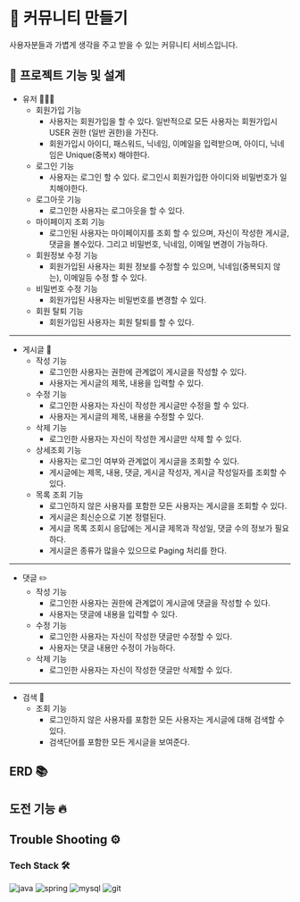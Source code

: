 # 📝 커뮤니티 만들기

사용자분들과 가볍게 생각을 주고 받을 수 있는 커뮤니티 서비스입니다.

## 🧾 프로젝트 기능 및 설계

- 유저 🧑🏻‍💻
    - 회원가입 기능
        - 사용자는 회원가입을 할 수 있다. 일반적으로 모든 사용자는 회원가입시 USER 권한 (일반 권한)을 가진다.
        - 회원가입시 아이디, 패스워드, 닉네임, 이메일을 입력받으며, 아이디, 닉네임은 Unique(중복x) 해야한다.
    - 로그인 기능
        - 사용자는 로그인 할 수 있다. 로그인시 회원가입한 아이디와 비밀번호가 일치해야한다.
    - 로그아웃 기능
        - 로그인한 사용자는 로그아웃을 할 수 있다.
    - 마이페이지 조회 기능
        - 로그인된 사용자는 마이페이지를 조회 할 수 있으며, 자신이 작성한 게시글, 댓글을 볼수있다. 그리고 비밀번호, 닉네임, 이메일 변경이 가능하다.
    - 회원정보 수정 기능
        - 회원가입된 사용자는 회원 정보를 수정할 수 있으며, 닉네임(중복되지 않는), 이메일등 수정 할 수 있다.
    - 비밀번호 수정 기능
        - 회원가입된 사용자는 비밀번호를 변경할 수 있다.
    - 회원 탈퇴 기능
        - 회원가입된 사용자는 회원 탈퇴를 할 수 있다.

---

- 게시글 📝
    - 작성 기능
        - 로그인한 사용자는 권한에 관계없이 게시글을 작성할 수 있다.
        - 사용자는 게시글의 제목, 내용을 입력할 수 있다.
    - 수정 기능
        - 로그인한 사용자는 자신이 작성한 게시글만 수정을 할 수 있다.
        - 사용자는 게시글의 제목, 내용을 수정할 수 있다.
    - 삭제 기능
        - 로그인한 사용자는 자신이 작성한 게시글만 삭제 할 수 있다.
    - 상세조회 기능
        - 사용자는 로그인 여부와 관계없이 게시글을 조회할 수 있다.
        - 게시글에는 제목, 내용, 댓글, 게시글 작성자, 게시글 작성일자를 조회할 수 있다.
    - 목록 조회 기능
        - 로그인하지 않은 사용자를 포함한 모든 사용자는 게시글을 조회할 수 있다.
        - 게시글은 최신순으로 기본 정렬된다.
        - 게시글 목록 조회시 응답에는 게시글 제목과 작성일, 댓글 수의 정보가 필요하다.
        - 게시글은 종류가 많을수 있으므로 Paging 처리를 한다.

---

- 댓글 ✏️
    - 작성 기능
        - 로그인한 사용자는 권한에 관계없이 게시글에 댓글을 작성할 수 있다.
        - 사용자는 댓글에 내용을 입력할 수 있다.
    - 수정 기능
        - 로그인한 사용자는 자신이 작성한 댓글만 수정할 수 있다.
        - 사용자는 댓글 내용만 수정이 가능하다.
    - 삭제 기능
        - 로그인한 사용자는 자신이 작성한 댓글만 삭제할 수 있다.

--- 

- 검색 🔎
    - 조회 기능
        - 로그인하지 않은 사용자를 포함한 모든 사용자는 게시글에 대해 검색할 수 있다.
        - 검색단어를 포함한 모든 게시글을 보여준다.

## ERD 📚

## 도전 기능 🔥

## Trouble Shooting ⚙️

### Tech Stack 🛠️

<div> 
  <img alt="java" src="https://img.shields.io/badge/java-007396?style=for-the-badge&logo=java&logoColor=white"> 
  <img alt="spring" src="https://img.shields.io/badge/spring-6DB33F?style=for-the-badge&logo=spring&logoColor=white"> 
  <img alt="mysql" src="https://img.shields.io/badge/mysql-4479A1?style=for-the-badge&logo=mysql&logoColor=white"> 
  <img alt="git" src="https://img.shields.io/badge/git-F05032?style=for-the-badge&logo=git&logoColor=white">
</div>
